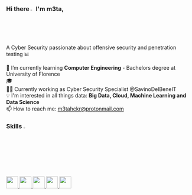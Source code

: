 ### Hi there <img src = "https://raw.githubusercontent.com/MartinHeinz/MartinHeinz/master/wave.gif" width = 2%> I'm m3ta,

A Cyber Security passionate about offensive security and penetration testing :bar_chart:

🌱 I’m currently learning **Computer Engineering** - Bachelors degree at University of Florence <br>
🎓 <br>
👨‍💼 Currently working as Cyber Security Specialist  @SavinoDelBeneIT <br>
:bulb: I'm interested in all things data: **Big Data, Cloud, Machine Learning and Data Science** <br>
📫 How to reach me: m3tahckr@protonmail.com


<h3> Skills <img src = "https://media2.giphy.com/media/QssGEmpkyEOhBCb7e1/giphy.gif?cid=ecf05e47a0n3gi1bfqntqmob8g9aid1oyj2wr3ds3mg700bl&rid=giphy.gif" width = 3%> </h3>
<a href= https://github.com/c0desbym3ta?tab=repositories&q=&type=&language=python&sort= > <img width ='32px' src ='https://raw.githubusercontent.com/rahulbanerjee26/githubAboutMeGenerator/main/icons/python.svg'> </a>
<a href= https://github.com/c0desbym3ta?tab=repositories&q=&type=&language=python&sort= > <img width ='32px' src ='https://raw.githubusercontent.com/rahulbanerjee26/githubAboutMeGenerator/main/icons/c.svg'> </a>
<a href= https://github.com/c0desbym3ta?tab=repositories&q=&type=&language=python&sort= > <img width ='32px' src ='https://raw.githubusercontent.com/rahulbanerjee26/githubAboutMeGenerator/main/icons/cpp.svg'> </a>
<a href= https://github.com/c0desbym3ta?tab=repositories&q=&type=&language=git&sort= > <img width ='32px' src ='https://raw.githubusercontent.com/rahulbanerjee26/githubAboutMeGenerator/main/icons/git.svg'> </a>
<a href= https://github.com/c0desbym3ta?tab=repositories&q=&type=&language=linux&sort= > <img width ='32px' src ='https://raw.githubusercontent.com/rahulbanerjee26/githubAboutMeGenerator/main/icons/linux.svg'> </a>
